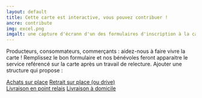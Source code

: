 ```yaml
---
layout: default
title: Cette carte est interactive, vous pouvez contribuer !
ancre: contribute
img: excel.png
imgalt: une capture d'écrann d'un des formulaires d'inscription à la carte
---
```

Producteurs, consommateurs, commerçants : aidez-nous à faire vivre la carte !  Remplissez le bon formulaire et nos bénévoles feront apparaitre le service reférencé sur la carte après un travail de relecture.
Ajouter une structure qui propose :

<div class="row">
	<div class="mx-auto">
		<a href="https://bit.ly/cartecovid19_ajouter_achatssurplacel" rel="nofollow norefferer" target="_blank" title="Ajouter un structure qui propose de l'achat sur place" alt="Lien vers le formulaire d'ajout d'une structure qui propose de l'achat sur plac" class="btn btn-primary btncenter btn-sm"><i class="fas fa-hand-point-right"></i>  Achats sur place</a>
		<a href="https://bit.ly/cartecovid19_ajouter_retirersurplace" rel="nofollow norefferer" target="_blank" title="Ajouter un structure qui propose un système de drive" alt="Lien vers le formulaire d'ajout d'une structure qui propose un système de drive" class="btn btn-primary btncenter btn-sm"><i class="fas fa-hand-point-right"></i>  Retrait sur place (ou drive)</a>
	</div>
</div>
<div class="row">
	<div class="mx-auto">
		<a href="https://bit.ly/cartecovid19_ajouter_livraisonpointrelais" rel="nofollow norefferer" target="_blank" title="Ajouter un structure qui propose de la livraison en point relais" alt="Lien vers le formulaire d'ajout d'une structure qui propose de la livraison en point relais" class="btn btn-primary btncenter btn-sm"><i class="fas fa-hand-point-right"></i>  Livraison en point relais</a>
		<a href="https://bit.ly/cartecovid19_ajouter_livraisonadomicile" rel="nofollow norefferer" target="_blank" title="Ajouter un structure qui propose de la livraison à domicile" alt="Lien vers le formulaire d'ajout d'une structure qui propose de la livraison à domicile" class="btn btn-primary btncenter btn-sm"><i class="fas fa-hand-point-right"></i>  Livraison à domicile</a>
	</div>
</div>